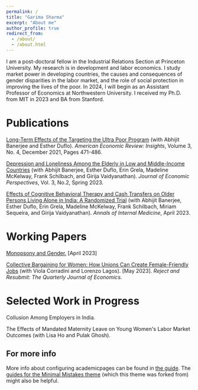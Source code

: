 ```yaml
---
permalink: /
title: "Garima Sharma"
excerpt: "About me"
author_profile: true
redirect_from: 
  - /about/
  - /about.html
---
```


I am a post-doctoral fellow in the Industrial Relations Section at Princeton University. My research is in development and labor economics. I study market power in developing countries, the causes and consequences of gender disparities in the labor market, and the role of social protection in improving the lives of the poor. In 2024, I will begin as an Assistant Professor of Economics at Northwestern University. I received my Ph.D. from MIT in 2023 and BA from Stanford.

Publications
======
[Long-Term Effects of the Targeting the Ultra Poor Program](/files/aeri.20200667.pdf) (with Abhijit Banerjee and Esther Duflo). _American Economic Review: Insights_, Volume 3, No. 4, December 2021, Pages 471-486.

[Depression and Loneliness Among the Elderly in Low and Middle-Income Countries](/files/JEP_Paper_Dec_2022.pdf) (with Abhijit Banerjee, Esther Duflo, Erin Grela, Madeline McKelway, Frank Schilbach, and Girija Vaidyanathan). _Journal of Economic Perspectives_, Vol. 3, No.2, Spring 2023.

[Effects of Cognitive Behavioral Therapy and Cash Transfers on Older Persons Living Alone in India: A Randomized Trial](/files/annals_cbt.pdf) (with Abhijit Banerjee, Esther Duflo, Erin Grela, Madeline McKelway, Frank Schilbach, Miriam Sequeira, and Girija Vaidyanathan). _Annals of Internal Medicine_, April 2023.

Working Papers
======
[Monopsony and Gender.](/files/monopsony_gender_gsharma.pdf) [April 2023]

[Collective Bargaining for Women: How Unions Can Create Female-Friendly Jobs](/files/CBFW_paper_CLS.pdf) (with Viola Corradini and Lorenzo Lagos). [May 2023]. _Reject and Resubmit: The Quarterly Journal of Economics._ 

Selected Work in Progress
======
Collusion Among Employers in India.

The Effects of Mandated Maternity Leave on Young Women's Labor Market Outcomes (with Lisa Ho and Pulak Ghosh).

For more info
------
More info about configuring academicpages can be found in [the guide](https://academicpages.github.io/markdown/). The [guides for the Minimal Mistakes theme](https://mmistakes.github.io/minimal-mistakes/docs/configuration/) (which this theme was forked from) might also be helpful.
